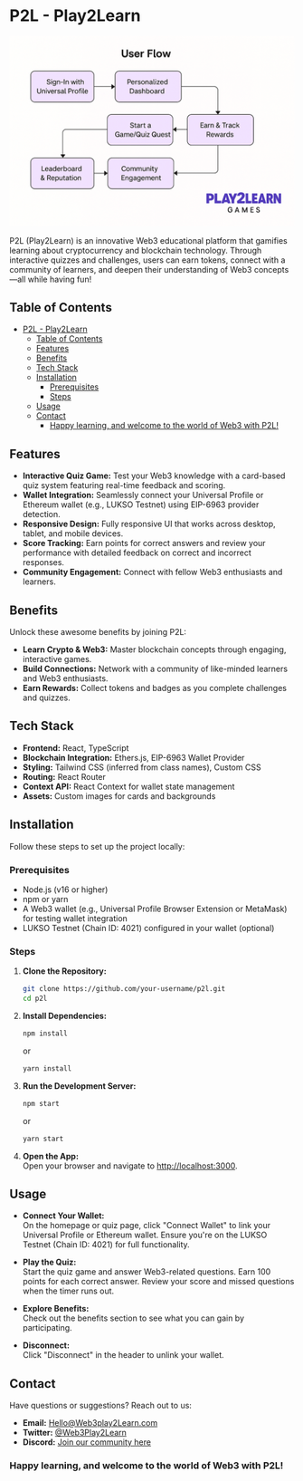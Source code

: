 # P2L - Play2Learn  

![P2L Banner](./public/flowchart.png)  

P2L (Play2Learn) is an innovative Web3 educational platform that gamifies learning about cryptocurrency and blockchain technology. Through interactive quizzes and challenges, users can earn tokens, connect with a community of learners, and deepen their understanding of Web3 concepts—all while having fun!  

## Table of Contents  
- [P2L - Play2Learn](#p2l---play2learn)
  - [Table of Contents](#table-of-contents)
  - [Features](#features)
  - [Benefits](#benefits)
  - [Tech Stack](#tech-stack)
  - [Installation](#installation)
    - [Prerequisites](#prerequisites)
    - [Steps](#steps)
  - [Usage](#usage)
  - [Contact](#contact)
    - [Happy learning, and welcome to the world of Web3 with P2L!](#happy-learning-and-welcome-to-the-world-of-web3-with-p2l)
   
 

## Features  
- **Interactive Quiz Game:** Test your Web3 knowledge with a card-based quiz system featuring real-time feedback and scoring.  
- **Wallet Integration:** Seamlessly connect your Universal Profile or Ethereum wallet (e.g., LUKSO Testnet) using EIP-6963 provider detection.  
- **Responsive Design:** Fully responsive UI that works across desktop, tablet, and mobile devices.  
- **Score Tracking:** Earn points for correct answers and review your performance with detailed feedback on correct and incorrect responses.  
- **Community Engagement:** Connect with fellow Web3 enthusiasts and learners.  

## Benefits  
Unlock these awesome benefits by joining P2L:  
- **Learn Crypto & Web3:** Master blockchain concepts through engaging, interactive games.  
- **Build Connections:** Network with a community of like-minded learners and Web3 enthusiasts.  
- **Earn Rewards:** Collect tokens and badges as you complete challenges and quizzes.  

## Tech Stack  
- **Frontend:** React, TypeScript  
- **Blockchain Integration:** Ethers.js, EIP-6963 Wallet Provider  
- **Styling:** Tailwind CSS (inferred from class names), Custom CSS  
- **Routing:** React Router  
- **Context API:** React Context for wallet state management  
- **Assets:** Custom images for cards and backgrounds  

## Installation  
Follow these steps to set up the project locally:  

### Prerequisites  
- Node.js (v16 or higher)  
- npm or yarn  
- A Web3 wallet (e.g., Universal Profile Browser Extension or MetaMask) for testing wallet integration  
- LUKSO Testnet (Chain ID: 4021) configured in your wallet (optional)  

### Steps  
1. **Clone the Repository:**  
    ```bash  
    git clone https://github.com/your-username/p2l.git  
    cd p2l  
    ```  

2. **Install Dependencies:**  
    ```bash  
    npm install  
    ```  
    or  
    ```bash  
    yarn install  
    ```  

3. **Run the Development Server:**  
    ```bash  
    npm start  
    ```  
    or  
    ```bash  
    yarn start  
    ```  

4. **Open the App:**  
   Open your browser and navigate to [http://localhost:3000](http://localhost:3000).  

## Usage  
- **Connect Your Wallet:**  
  On the homepage or quiz page, click "Connect Wallet" to link your Universal Profile or Ethereum wallet. Ensure you're on the LUKSO Testnet (Chain ID: 4021) for full functionality.  

- **Play the Quiz:**  
  Start the quiz game and answer Web3-related questions. Earn 100 points for each correct answer. Review your score and missed questions when the timer runs out.  

- **Explore Benefits:**  
  Check out the benefits section to see what you can gain by participating.  

- **Disconnect:**  
  Click "Disconnect" in the header to unlink your wallet.  

## Contact

Have questions or suggestions? Reach out to us:  

- **Email:** [Hello@Web3play2Learn.com](mailto:Hello@Web3play2Learn.com)  
- **Twitter:** [@Web3Play2Learn](https://twitter.com/@Web3Play2Learn)  
- **Discord:** [Join our community here](https://discord.gg/vtGt5Qe4)  

### Happy learning, and welcome to the world of Web3 with P2L! 

